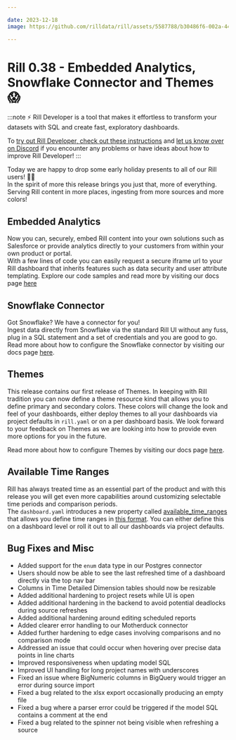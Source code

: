 ```yaml
---

date: 2023-12-18
image: https://github.com/rilldata/rill/assets/5587788/b30486f6-002a-445d-8a1b-955b6ec0066d

---
```


# Rill 0.38 - Embedded Analytics, Snowflake Connector and Themes 😱

:::note
⚡ Rill Developer is a tool that makes it effortless to transform your datasets with SQL and create fast, exploratory dashboards.

To [try out Rill Developer, check out these instructions](/home/install) and [let us know over on Discord](https://bit.ly/3bbcSl9) if you encounter any problems or have ideas about how to improve Rill Developer!
:::
  
Today we are happy to drop some early holiday presents to all of our Rill users! 🎁🎁  
In the spirit of more this release brings you just that, more of everything. Serving Rill content in more places, ingesting from more sources and more colors!

## Embedded Analytics

Now you can, securely, embed Rill content into your own solutions such as Salesforce or provide analytics directly to your customers from within your own product or portal.  
With a few lines of code you can easily request a secure iframe url to your Rill dashboard that inherits features such as data security and user attribute templating. Explore our code samples and read more by visiting our docs page [here](../../integrate/embedding)

## Snowflake Connector

Got Snowflake? We have a connector for you!  
Ingest data directly from Snowflake via the standard Rill UI without any fuss, plug in a SQL statement and a set of credentials and you are good to go.
Read more about how to configure the Snowflake connector by visiting our docs page [here](/connect/connector/sources/snowflake).

## Themes

This release contains our first release of Themes. In keeping with Rill tradition you can now define a theme resource kind that allows you to define primary and secondary colors. These colors will change the look and feel of your dashboards, either deploy themes to all your dashboards via project defaults in `rill.yaml` or on a per dashboard basis. We look forward to your feedback on Themes as we are looking into how to provide even more options for you in the future.

Read more about how to configure Themes by visiting our docs page [here](../../reference/project-files/themes).


## Available Time Ranges

Rill has always treated time as an essential part of the product and with this release you will get even more capabilities around customizing selectable time periods and comparison periods.  
The `dashboard.yaml` introduces a new property called [available_time_ranges](/reference/project-files/explore-dashboards) that allows you define time ranges in [this format](../../reference/rill-iso-extensions).
You can either define this on a dashboard level or roll it out to all our dashboards via project defaults.

## Bug Fixes and Misc
- Added support for the `enum` data type in our Postgres connector
- Users should now be able to see the last refreshed time of a dashboard directly via the top nav bar
- Columns in Time Detailed Dimension tables should now be resizable
- Added additional hardening to project resets while UI is open
- Added additional hardening in the backend to avoid potential deadlocks during source refreshes
- Added additional hardening around editing scheduled reports
- Added clearer error handling to our Motherduck connector
- Added further hardening to edge cases involving comparisons and no comparison mode
- Addressed an issue that could occur when hovering over precise data points in line charts
- Improved responsiveness when updating model SQL
- Improved UI handling for long project names with underscores
- Fixed an issue where BigNumeric columns in BigQuery would trigger an error during source import
- Fixed a bug related to the xlsx export occasionally producing an empty file
- Fixed a bug where a parser error could be triggered if the model SQL contains a comment at the end
- Fixed a bug related to the spinner not being visible when refreshing a source